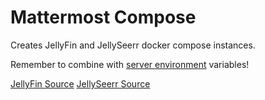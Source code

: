 # Mattermost Compose

Creates JellyFin and JellySeerr docker compose instances.

Remember to combine with [server environment](../server.env) variables!

[JellyFin Source](https://github.com/linuxserver/docker-jellyfin)
[JellySeerr Source](https://github.com/Fallenbagel/jellyseerr)
